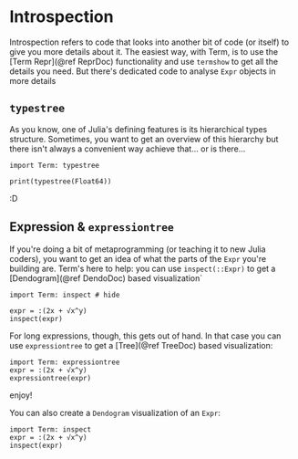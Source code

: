 # Introspection
Introspection refers to code that looks into another bit of code (or itself) to give you more details about it. The easiest way, with Term, is to use the [Term Repr](@ref ReprDoc) functionality and use `termshow` to get all the details you need. But there's dedicated code to analyse `Expr` objects in more details

## `typestree`
As you know, one of Julia's defining features is its hierarchical types structure. Sometimes, you want to get an overview of this hierarchy but there isn't always a convenient way achieve that... or is there...

```@example
import Term: typestree

print(typestree(Float64))

```

:D

## Expression & `expressiontree`
If you're doing a bit of metaprogramming (or teaching it to new Julia coders), you want to get an idea of what the parts of the `Expr` you're building are. Term's here to help: you can use `inspect(::Expr)` to get a [Dendogram](@ref DendoDoc) based visualization`

```@example
import Term: inspect # hide
 
expr = :(2x + √x^y)
inspect(expr)
```

For long expressions, though, this gets out of hand. In that case you can use `expressiontree` to get a [Tree](@ref TreeDoc) based visualization:

```@example
import Term: expressiontree
expr = :(2x + √x^y)
expressiontree(expr)
```

enjoy!


You can also create a `Dendogram` visualization of an `Expr`:
```@example
import Term: inspect
expr = :(2x + √x^y)
inspect(expr)
```